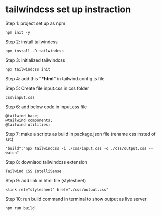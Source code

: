 # tailwindcss set up instraction 
Step 1: project set up as npm 
```
npm init -y
```
Step 2: install tailwindcss
```
npm install -D tailwindcss
```
Step 3: initialized tailwindcss
```
npx tailwindcss init
```
Step 4: add this <b>"*html"</b> in tailwind.config.js file

Step 5: Create file input.css in css folder
```
css\input.css
```
Step 6: add below code in input.css file
```
@tailwind base;
@tailwind components;
@tailwind utilities;
```
Step 7: make a scripts as build in package.json file (rename css insted of src)
```
"build":"npx tailwindcss -i ./css/input.css -o ./css/output.css --watch"
```

Step 8: downlaod tailwindcss extension
```
Tailwind CSS IntelliSense
```

Step 9: add link in html file (stylesheet) 
```
<link rel="stylesheet" href="./css/output.css"
```

Step 10: run build command in terminal to show output as live server
```
npm run build
```